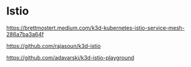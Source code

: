 # Istio

https://brettmostert.medium.com/k3d-kubernetes-istio-service-mesh-286a7ba3a64f

https://github.com/rajasoun/k3d-istio

https://github.com/adavarski/k3d-istio-playground